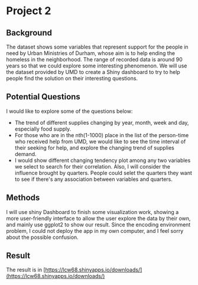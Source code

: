 # Project 2 

## Background
The dataset shows some variables that represent support for the people in need by Urban Ministries of Durham, whose aim is to help ending the homeless in the neighborhood. The range of recorded data is around 90 years so that we could explore some interesting phenomenon. We will use the dataset provided by UMD to create a Shiny dashboard to try to help people find the solution on their interesting questions.

## Potential Questions
I would like to explore some of the questions below:
* The trend of different supplies changing by year, month, week and day, especially food supply.
* For those who are in the nth(1-1000) place in the list of the person-time who received help from UMD, we would like to see the time interval of their seeking for help, and explore the changing trend of supplies demand.
* I would show different changing tendency plot among any two variables we select to search for their correlation. Also, I will consider the influence brought by quarters. People could selet the quarters they want to see if there's any association between variables and quarters.

## Methods

I will use shiny Dashboard to finish some visualization work, showing a more user-friendly interface to allow the user explore the data by their own, and mainly use ggplot2 to show our result. Since the encoding environment problem, I could not deploy the app in my own computer, and I feel sorry about the possible confusion.

## Result

The result is in [https://lcw68.shinyapps.io/downloads/](https://lcw68.shinyapps.io/downloads/)